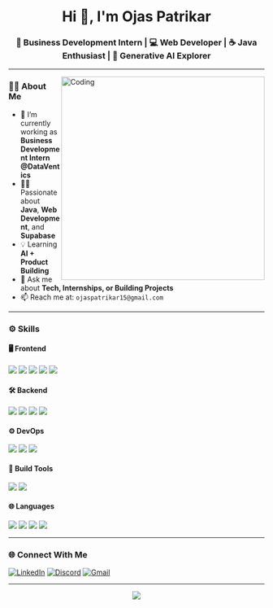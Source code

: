 <!-- GitHub Profile README -->

<h1 align="center">Hi 👋, I'm Ojas Patrikar</h1>
<h3 align="center">🚀 Business Development Intern | 💻 Web Developer | ☕ Java Enthusiast | 🧠 Generative AI Explorer</h3>

---

<img align="right" alt="Coding" width="400" src="https://cdn.dribbble.com/users/1162077/screenshots/3848914/programmer.gif" />

### 🧑‍💻 About Me

- 🔭 I’m currently working as **Business Development Intern @DataVentics**
- 👨‍💻 Passionate about **Java**, **Web Development**, and **Supabase**
- 💡 Learning **AI + Product Building**
- 💬 Ask me about **Tech, Internships, or Building Projects**
- 📫 Reach me at: `ojaspatrikar15@gmail.com`

---

### ⚙️ Skills

#### 🖥️ Frontend
<p>
  <img src="https://img.shields.io/badge/HTML5-E34F26?style=flat&logo=html5&logoColor=white"/>
  <img src="https://img.shields.io/badge/CSS3-1572B6?style=flat&logo=css3&logoColor=white"/>
  <img src="https://img.shields.io/badge/JavaScript-F7DF1E?style=flat&logo=javascript&logoColor=black"/>
  <img src="https://img.shields.io/badge/React-20232A?style=flat&logo=react&logoColor=61DAFB"/>
  <img src="https://img.shields.io/badge/Tailwind_CSS-38B2AC?style=flat&logo=tailwind-css&logoColor=white"/>
</p>

#### 🛠️ Backend
<p>
  <img src="https://img.shields.io/badge/Java-ED8B00?style=flat&logo=java&logoColor=white"/>
  <img src="https://img.shields.io/badge/Node.js-339933?style=flat&logo=node.js&logoColor=white"/>
  <img src="https://img.shields.io/badge/Express.js-000000?style=flat&logo=express&logoColor=white"/>
  <img src="https://img.shields.io/badge/Supabase-3ECF8E?style=flat&logo=supabase&logoColor=white"/>
</p>

#### ⚙️ DevOps
<p>
  <img src="https://img.shields.io/badge/Git-F05032?style=flat&logo=git&logoColor=white"/>
  <img src="https://img.shields.io/badge/GitHub-181717?style=flat&logo=github&logoColor=white"/>
  <img src="https://img.shields.io/badge/VS%20Code-007ACC?style=flat&logo=visual-studio-code&logoColor=white"/>
</p>

#### 🔧 Build Tools
<p>
  <img src="https://img.shields.io/badge/Vite-646CFF?style=flat&logo=vite&logoColor=white"/>
  <img src="https://img.shields.io/badge/NPM-CB3837?style=flat&logo=npm&logoColor=white"/>
</p>

#### 🌐 Languages
<p>
  <img src="https://img.shields.io/badge/Java-007396?style=flat&logo=java&logoColor=white"/>
  <img src="https://img.shields.io/badge/JavaScript-F7DF1E?style=flat&logo=javascript&logoColor=black"/>
  <img src="https://img.shields.io/badge/C-00599C?style=flat&logo=c&logoColor=white"/>
  <img src="https://img.shields.io/badge/Python-3776AB?style=flat&logo=python&logoColor=white"/>
</p>

---


### 🌐 Connect With Me

[![LinkedIn](https://img.shields.io/badge/LinkedIn-ojaspatrikar-blue?style=flat&logo=linkedin)](https://www.linkedin.com/in/ojas-patrikar-2aa05b258/)
[![Discord](https://img.shields.io/badge/Discord-ojas%235353-7289DA?style=flat&logo=discord)](https://discord.com/users/ojas#5353)
[![Gmail](https://img.shields.io/badge/Gmail-ojaspatrikar15@gmail.com-D14836?style=flat&logo=gmail&logoColor=white)](mailto:ojaspatrikar15@gmail.com)

---

<p align="center">
  <img src="https://readme-typing-svg.herokuapp.com?font=Fira+Code&size=22&pause=1000&center=true&vCenter=true&width=500&lines=Let's+Build+Something+Awesome!;Always+Learning+and+Building..." />
</p>
